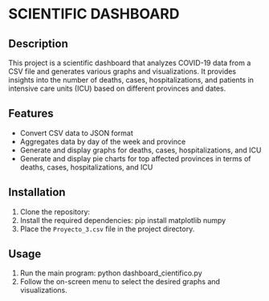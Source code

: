 # SCIENTIFIC DASHBOARD


## Description

This project is a scientific dashboard that analyzes COVID-19 data from a CSV file and generates various graphs and visualizations. It provides insights into the number of deaths, cases, hospitalizations, and patients in intensive care units (ICU) based on different provinces and dates.


## Features

- Convert CSV data to JSON format
- Aggregates data by day of the week and province
- Generate and display graphs for deaths, cases, hospitalizations, and ICU
- Generate and display pie charts for top affected provinces in terms of deaths, cases, hospitalizations, and ICU


## Installation

1. Clone the repository:
2. Install the required dependencies:
	pip install matplotlib numpy
3. Place the `Proyecto_3.csv` file in the project directory.


## Usage

1. Run the main program:
	python dashboard_cientifico.py
2. Follow the on-screen menu to select the desired graphs and visualizations.